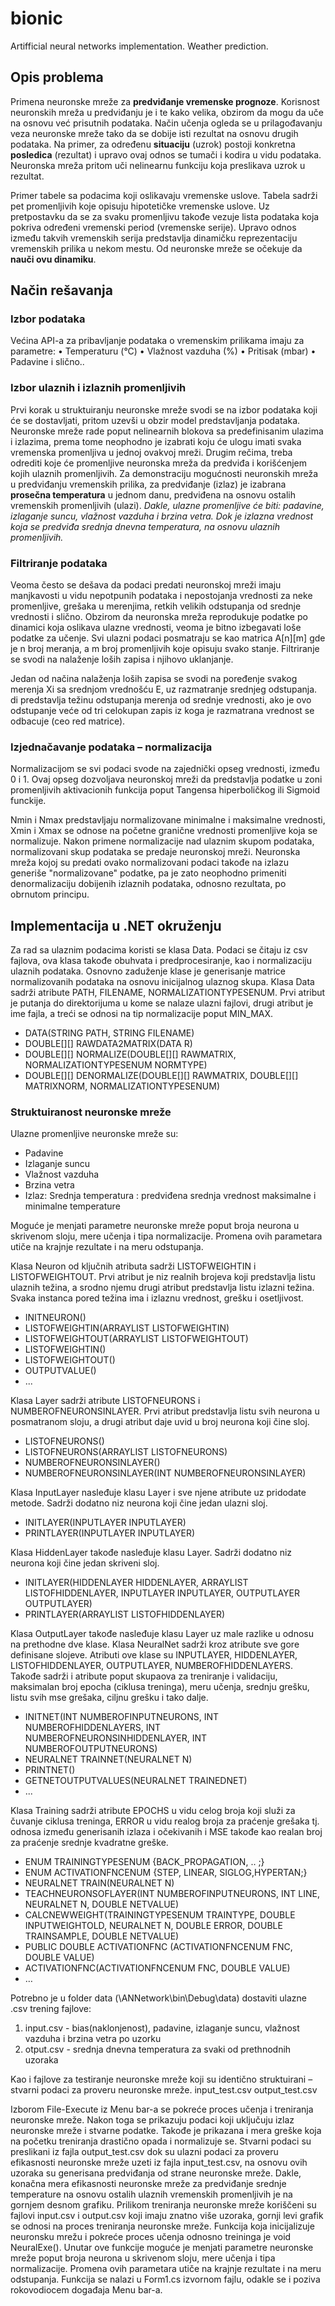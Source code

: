 # bionic
Artifficial neural networks implementation. Weather prediction.

## Opis problema

Primena neuronske mreže za **predviđanje vremenske prognoze**. Korisnost neuronskih mreža u predviđanju je i te kako velika, obzirom da mogu da uče na osnovu već prisutnih podataka. Način učenja ogleda se u prilagođavanju veza neuronske mreže tako da se dobije isti rezultat na osnovu drugih podataka. Na primer, za određenu **situaciju** (uzrok) postoji konkretna **posledica** (rezultat) i upravo ovaj odnos se tumači i kodira u vidu podataka. Neuronska mreža pritom uči nelinearnu funkciju koja preslikava uzrok u rezultat.
 
Primer tabele sa podacima koji oslikavaju vremenske uslove. Tabela sadrži pet promenljivih koje opisuju hipotetičke vremenske uslove. Uz pretpostavku da se za svaku promenljivu takođe vezuje lista podataka koja pokriva određeni vremenski period (vremenske serije). Upravo odnos između takvih vremenskih serija predstavlja dinamičku reprezentaciju vremenskih prilika u nekom mestu. Od neuronske mreže se očekuje da **nauči ovu dinamiku**.


## Način rešavanja

### Izbor podataka
Većina API-a za pribavljanje podataka o vremenskim prilikama imaju za parametre:
• Temperaturu (°C)
• Vlažnost vazduha (%)
• Pritisak (mbar)
• Padavine i slično..

### Izbor ulaznih i izlaznih promenljivih
Prvi korak u struktuiranju neuronske mreže svodi se na izbor podataka koji će se dostavljati, pritom uzevši u obzir model predstavljanja podataka. Neuronske mreže rade poput nelinearnih blokova sa predefinisanim ulazima i izlazima, prema tome neophodno je izabrati koju će ulogu imati svaka vremenska promenljiva u jednoj ovakvoj mreži. Drugim rečima, treba odrediti koje će promenljive neuronska mreža da predviđa i korišćenjem kojih ulaznih promenljivih. Za demonstraciju mogućnosti neuronskih mreža u predviđanju vremenskih prilika, za predviđanje (izlaz) je izabrana **prosečna temperatura** u jednom danu, predviđena na osnovu ostalih vremenskih promenljivih (ulazi). *Dakle, ulazne promenljive će biti: padavine, izlaganje suncu, vlažnost vazduha i brzina vetra. Dok je izlazna vrednost koja se predviđa srednja dnevna temperatura, na osnovu ulaznih promenljivih.*

### Filtriranje podataka
Veoma često se dešava da podaci predati neuronskoj mreži imaju manjkavosti u vidu nepotpunih podataka i nepostojanja vrednosti za neke promenljive, grešaka u merenjima, retkih velikih odstupanja od srednje vrednosti i slično. Obzirom da neuronska mreža reprodukuje podatke po dinamici koja oslikava ulazne vrednosti, veoma je bitno izbegavati loše podatke za učenje. Svi ulazni podaci posmatraju se kao matrica A[n][m] gde je n broj meranja, a m broj promenljivih koje opisuju svako stanje. Filtriranje se svodi na nalaženje loših zapisa i njihovo uklanjanje.
 
Jedan od načina nalaženja loših zapisa se svodi na poređenje svakog merenja Xi sa srednjom vrednošću E, uz razmatranje srednjeg odstupanja. di predstavlja težinu odstupanja merenja od srednje vrednosti, ako je ovo odstupanje veće od tri celokupan zapis iz koga je razmatrana vrednost se odbacuje (ceo red matrice).

### Izjednačavanje podataka – normalizacija
Normalizacijom se svi podaci svode na zajednički opseg vrednosti, između 0 i 1. Ovaj opseg dozvoljava neuronskoj mreži da predstavlja podatke u zoni promenljivih aktivacionih funkcija poput Tangensa hiperboličkog ili Sigmoid funckije. 
 
Nmin i Nmax predstavljaju normalizovane minimalne i maksimalne vrednosti, Xmin i Xmax se odnose na početne granične vrednosti promenljive koja se normalizuje. Nakon primene normalizacije nad ulaznim skupom podataka, normalizovani skup podataka se predaje neuronskoj mreži. Neuronska mreža kojoj su predati ovako normalizovani podaci takođe na izlazu generiše "normalizovane" podatke, pa je zato neophodno primeniti denormalizaciju dobijenih izlaznih podataka, odnosno rezultata, po obrnutom principu.


## Implementacija u .NET okruženju

Za rad sa ulaznim podacima koristi se klasa Data. Podaci se čitaju iz csv fajlova, ova klasa takođe obuhvata i predprocesiranje, kao i normalizaciju ulaznih podataka. Osnovno zaduženje klase je generisanje matrice normalizovanih podataka na osnovu inicijalnog ulaznog skupa. Klasa Data sadrži atribute PATH, FILENAME, NORMALIZATIONTYPESENUM. Prvi atribut je putanja do direktorijuma u kome se nalaze ulazni fajlovi, drugi atribut je ime fajla, a treći se odnosi na tip normalizacije poput MIN_MAX.

*	DATA(STRING PATH, STRING FILENAME)
*	DOUBLE[][] RAWDATA2MATRIX(DATA R)
*	DOUBLE[][] NORMALIZE(DOUBLE[][] RAWMATRIX, NORMALIZATIONTYPESENUM NORMTYPE)
*	DOUBLE[][] DENORMALIZE(DOUBLE[][] RAWMATRIX, DOUBLE[][] MATRIXNORM, NORMALIZATIONTYPESENUM)

### Struktuiranost neuronske mreže
Ulazne promenljive neuronske mreže su:
* Padavine
*	Izlaganje suncu
*	Vlažnost vazduha
*	Brzina vetra
*	Izlaz: Srednja temperatura : predviđena srednja vrednost maksimalne i minimalne temperature

Moguće je menjati parametre neuronske mreže poput broja neurona u skrivenom sloju, mere učenja i tipa normalizacije. Promena ovih parametara utiče na krajnje rezultate i na meru odstupanja.

Klasa Neuron od ključnih atributa sadrži LISTOFWEIGHTIN i  LISTOFWEIGHTOUT. Prvi atribut je niz realnih brojeva koji predstavlja listu ulaznih težina, a srodno njemu drugi atribut predstavlja listu izlazni težina. Svaka instanca pored težina ima i izlaznu vrednost, grešku i osetljivost.
*	INITNEURON() 
*	LISTOFWEIGHTIN(ARRAYLIST<DOUBLE> LISTOFWEIGHTIN)
*	LISTOFWEIGHTOUT(ARRAYLIST<DOUBLE> LISTOFWEIGHTOUT)
*	LISTOFWEIGHTIN()
*	LISTOFWEIGHTOUT()
*	OUTPUTVALUE()
*	...
  
Klasa Layer sadrži atribute LISTOFNEURONS i NUMBEROFNEURONSINLAYER. Prvi atribut predstavlja listu svih neurona u posmatranom sloju, a drugi atribut daje uvid u broj neurona koji čine sloj.
*	LISTOFNEURONS()
*	LISTOFNEURONS(ARRAYLIST<NEURON> LISTOFNEURONS)
*	NUMBEROFNEURONSINLAYER()
*	NUMBEROFNEURONSINLAYER(INT NUMBEROFNEURONSINLAYER)
  
Klasa InputLayer nasleđuje klasu Layer i sve njene atribute uz pridodate metode. Sadrži dodatno niz neurona koji čine jedan ulazni sloj.
*	INITLAYER(INPUTLAYER INPUTLAYER)
*	PRINTLAYER(INPUTLAYER INPUTLAYER)

Klasa HiddenLayer takođe nasleđuje klasu Layer. Sadrži dodatno niz neurona koji čine jedan skriveni sloj.
*	INITLAYER(HIDDENLAYER HIDDENLAYER, ARRAYLIST<HIDDENLAYER> LISTOFHIDDENLAYER, INPUTLAYER INPUTLAYER, OUTPUTLAYER OUTPUTLAYER)
*	PRINTLAYER(ARRAYLIST<HIDDENLAYER> LISTOFHIDDENLAYER)
  
Klasa OutputLayer takođe nasleđuje klasu Layer uz male razlike  u odnosu na prethodne dve klase.
Klasa NeuralNet sadrži kroz atribute sve gore definisane slojeve. Atributi ove klase su INPUTLAYER, HIDDENLAYER, LISTOFHIDDENLAYER, OUTPUTLAYER, NUMBEROFHIDDENLAYERS. Takođe sadrži i atribute poput skupaova  za treniranje i validaciju, maksimalan broj epocha (ciklusa treninga), meru učenja, srednju grešku, listu svih mse grešaka, ciljnu grešku i tako dalje.
*	INITNET(INT NUMBEROFINPUTNEURONS, INT NUMBEROFHIDDENLAYERS, INT NUMBEROFNEURONSINHIDDENLAYER, INT NUMBEROFOUTPUTNEURONS)
*	NEURALNET TRAINNET(NEURALNET N)
*	PRINTNET()
*	GETNETOUTPUTVALUES(NEURALNET TRAINEDNET)
*	...

Klasa Training sadrži atribute EPOCHS u vidu celog broja koji služi za čuvanje ciklusa treninga, ERROR u vidu realog broja za praćenje grešaka tj. odnosa između generisanih izlaza i očekivanih i MSE takođe kao realan broj za praćenje srednje kvadratne greške.
*	ENUM TRAININGTYPESENUM {BACK_PROPAGATION, .. ;}
*	ENUM ACTIVATIONFNCENUM {STEP, LINEAR, SIGLOG,HYPERTAN;}
*	NEURALNET TRAIN(NEURALNET N)
*	TEACHNEURONSOFLAYER(INT NUMBEROFINPUTNEURONS, INT LINE, NEURALNET N, DOUBLE NETVALUE)
*	CALCNEWWEIGHT(TRAININGTYPESENUM TRAINTYPE, DOUBLE INPUTWEIGHTOLD, NEURALNET N, DOUBLE ERROR, DOUBLE TRAINSAMPLE, DOUBLE NETVALUE)
*	PUBLIC DOUBLE ACTIVATIONFNC (ACTIVATIONFNCENUM FNC, DOUBLE VALUE)
*	ACTIVATIONFNC(ACTIVATIONFNCENUM FNC, DOUBLE VALUE)
*	…

Potrebno je u folder data (\ANNetwork\bin\Debug\data) dostaviti ulazne .csv trening fajlove:
1. input.csv - bias(naklonjenost), padavine, izlaganje suncu, vlažnost vazduha i brzina vetra po uzorku
2. otput.csv - srednja dnevna temperatura za svaki od prethnodnih uzoraka

Kao i fajlove za testiranje neuronske mreže koji su identično struktuirani – stvarni podaci za proveru neuronske mreže.
input_test.csv
output_test.csv

Izborom File-Execute iz Menu bar-a se pokreće proces učenja i treniranja neuronske mreže. Nakon toga se prikazuju podaci koji uključuju izlaz neuronske mreže i stvarne podatke. Takođe je prikazana i mera greške koja na početku treniranja drastično opada i normalizuje se. Stvarni podaci su preslikani iz fajla output_test.csv dok su ulazni podaci za proveru efikasnosti neuronske mreže uzeti iz fajla input_test.csv, na osnovu ovih uzoraka su generisana predviđanja od strane neuronske mreže. Dakle, konačna mera efikasnosti neuronske mreže za predviđanje srednje temperature na osnovu ostalih ulaznih vremenskih promenljivih je na gornjem desnom grafiku. Prilikom treniranja neuronske mreže koriščeni su fajlovi input.csv i output.csv koji imaju znatno više uzoraka, gornji levi grafik se odnosi na proces treniranja neuronske mreže.
Funkcija koja inicijalizuje neuronsku mrežu i pokreće proces učenja odnosno treininga je void NeuralExe(). Unutar ove funkcije moguće je menjati parametre neuronske mreže poput broja neurona u skrivenom sloju, mere učenja i tipa normalizacije. Promena ovih parametara utiče na krajnje rezultate i na meru odstupanja. Funkcija se nalazi u Form1.cs izvornom fajlu, odakle se i poziva rokovodiocem događaja Menu bar-a.
